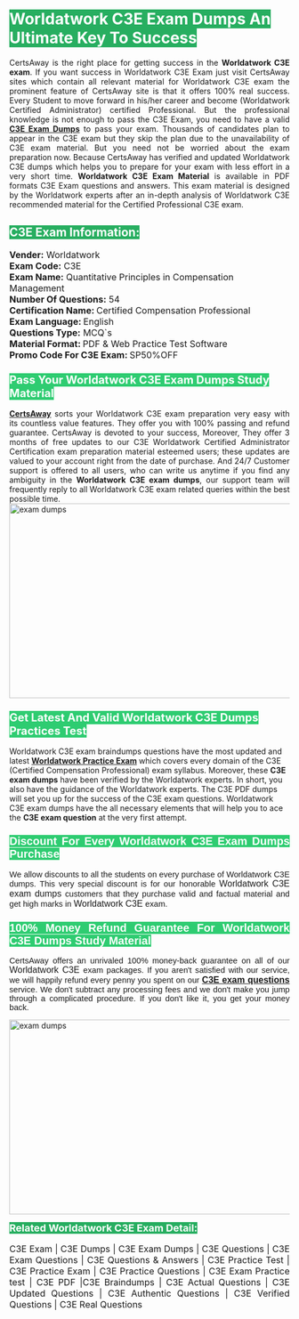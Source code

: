 <h1><span style="color:#ffffff"><strong><span style="background-color:#27ae60">Worldatwork C3E Exam Dumps An Ultimate Key To Success</span></strong></span></h1> <div style="text-align:justify">CertsAway is the right place for getting success in the <strong>Worldatwork C3E exam</strong>. If you want success in Worldatwork C3E Exam just visit CertsAway sites which contain all relevant material for Worldatwork C3E exam the prominent feature of CertsAway site is that it offers 100% real success. Every Student to move forward in his/her career and become (Worldatwork Certified Administrator) certified Professional. But the professional knowledge is not enough to pass the C3E Exam, you need to have a valid <a href="https://www.certsaway.com/worldatwork/c3e-exam-dumps"><strong>C3E Exam Dumps</strong></a> to pass your exam. Thousands of candidates plan to appear in the C3E exam but they skip the plan due to the unavailability of C3E exam material. But you need not be worried about the exam preparation now. Because CertsAway has verified and updated Worldatwork C3E dumps which helps you to prepare for your exam with less effort in a very short time. <strong>Worldatwork C3E Exam Material</strong> is available in PDF formats C3E Exam questions and answers. This exam material is designed by the Worldatwork experts after an in-depth analysis of Worldatwork C3E recommended material for the Certified Professional C3E exam.</div> <h2 style="text-align:justify"><span style="color:#ffffff"><span style="background-color:#27ae60">C3E Exam Information:</span></span></h2> <p><span style="font-size:16px"><strong>Vender:</strong> Worldatwork<br /> <strong>Exam Code:</strong> C3E<br /> <strong>Exam Name:</strong> Quantitative Principles in Compensation Management<br /> <strong>Number Of Questions:</strong> 54<br /> <strong>Certification Name: </strong>Certified Compensation Professional<br /> <strong>Exam Language: </strong>English<br /> <strong>Questions Type:</strong> MCQ`s<br /> <strong>Material Format: </strong>PDF & Web Practice Test Software<br /> <strong>Promo Code For C3E Exam: </strong>SP50%OFF</span></p> <h3><span style="font-size:20px"><span style="color:#ffffff"><strong><span style="background-color:#2ecc71">Pass Your Worldatwork C3E Exam Dumps Study Material</span></strong></span></span></h3> <div style="text-align:justify"><a href=" https://www.certsaway.com/"><strong>CertsAway</strong></a> sorts your Worldatwork C3E exam preparation very easy with its countless value features. They offer you with 100% passing and refund guarantee. CertsAway is devoted to your success, Moreover, They offer 3 months of free updates to our C3E Worldatwork Certified Administrator Certification exam preparation material esteemed users; these updates are valued to your account right from the date of purchase. And 24/7 Customer support is offered to all users, who can write us anytime if you find any ambiguity in the <strong>Worldatwork C3E exam dumps</strong>, our support team will frequently reply to all Worldatwork C3E exam related queries within the best possible time.</div> <div style="text-align:justify"> </div> <div style="text-align:justify"><a href="https://www.certsaway.com/worldatwork/c3e-exam-dumps" rel="no-follow"><img alt="exam dumps" src="https://www.certcollections.com/uploads/content/certsaway.png" style="height:350px; width:750px" /></a></div> <h3><span style="font-size:20px"><span style="color:#ffffff"><strong><span style="background-color:#2ecc71">Get Latest And Valid Worldatwork C3E Dumps Practices Test</span></strong></span></span></h3> <p>Worldatwork C3E exam braindumps questions have the most updated and latest <a href="https://www.certsaway.com/worldatwork-questions"><strong>Worldatwork Practice Exam</strong></a> which covers every domain of the C3E (Certified Compensation Professional) exam syllabus. Moreover, these <strong>C3E exam dumps</strong> have been verified by the Worldatwork experts. In short, you also have the guidance of the Worldatwork experts. The C3E PDF dumps will set you up for the success of the C3E exam questions. Worldatwork C3E exam dumps have the all necessary elements that will help you to ace the <strong>C3E exam question</strong> at the very first attempt.</p> <h3 style="text-align:justify"><span style="font-size:20px"><span style="color:#ffffff"><strong><span style="font-family:Calibri,sans-serif"><span style="background-color:#2ecc71">Discount For Every </span><span style="background-color:#2ecc71">Worldatwork C3E Exam</span><span style="background-color:#2ecc71"> Dumps Purchase</span></span></strong></span></span></h3> <div style="text-align:justify"> <p><span style="font-size:11pt"><span style="font-family:Calibri,sans-serif">We allow discounts to all the students on every purchase of Worldatwork C3E dumps. This very special discount is for our honorable <span style="font-size:12.0pt"><span style="background-color:white">Worldatwork C3E exam dumps </span></span>customers that they purchase valid and factual material and get high marks in <span style="font-size:12.0pt"><span style="background-color:white">Worldatwork C3E </span></span>exam. </span></span></p> <h3><span style="font-size:20px"><span style="color:#ffffff"><strong><span style="font-family:Calibri,sans-serif"><span style="background-color:#2ecc71">100% Money Refund Guarantee For </span><span style="background-color:#2ecc71">Worldatwork C3E Dumps Study Material</span></span></strong></span></span></h3> <p><span style="font-size:11pt"><span style="font-family:Calibri,sans-serif">CertsAway offers an unrivaled 100% money-back guarantee on all of our <span style="font-size:12.0pt"><span style="background-color:white">Worldatwork C3E </span></span>exam packages. If you aren't satisfied with our service, we will happily refund every penny you spent on our <span style="font-size:12.0pt"><span style="background-color:white"><a href="https://www.certsaway.com/worldatwork/c3e-exam-dumps"><strong>C3E exam questions</strong></a> </span></span>service. We don't subtract any processing fees and we don't make you jump through a complicated procedure. If you don't like it, you get your money back.</span></span></p> <p><a href="https://www.certsaway.com/worldatwork/c3e-exam-dumps" rel="no-follow"><img alt="exam dumps" src="https://www.certcollections.com/uploads/content/certsaway_(2)2.png" style="height:350px; width:750px" /></a></p> <p><span style="color:#ffffff"><strong><span style="font-size:18px"><span style="background-color:#27ae60">Related Worldatwork C3E Exam Detail:</span></span></strong></span><br /> <br /> <span style="font-size:16px">C3E Exam | C3E Dumps | C3E Exam Dumps | C3E Questions | C3E Exam Questions | C3E Questions & Answers | C3E Practice Test | C3E Practice Exam | C3E Practice Questions | C3E Exam Practice test | C3E PDF |C3E Braindumps | C3E Actual Questions | C3E Updated Questions | C3E Authentic Questions | C3E Verified Questions | C3E Real Questions</span></p> </div>
